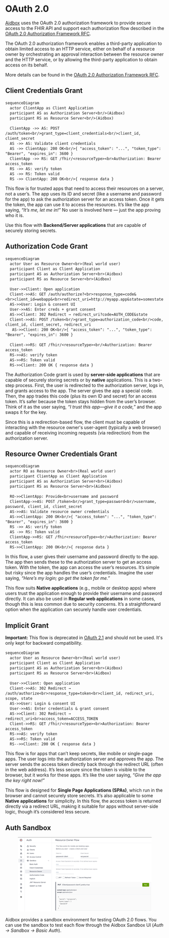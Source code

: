 # OAuth 2.0

[Aidbox](https://www.health-samurai.io/aidbox) uses the OAuth 2.0 authorization framework to provide secure access to the FHIR API and support each authorization flow described in the [OAuth 2.0 Authorization Framework RFC](https://tools.ietf.org/html/rfc6749).

The OAuth 2.0 authorization framework enables a third-party application to obtain limited access to an HTTP service, either on behalf of a resource owner by orchestrating an approval interaction between the resource owner and the HTTP service, or by allowing the third-party application to obtain access on its behalf.

More details can be found in the [OAuth 2.0 Authorization Framework RFC](https://tools.ietf.org/html/rfc6749).

## Client Credentials Grant

```mermaid
sequenceDiagram
  actor ClientApp as Client Application
  participant AS as Authorization Server<br/>(Aidbox)
  participant RS as Resource Server<br/>(Aidbox)

  ClientApp ->> AS: POST /auth/token<br/>grant_type=client_credentials<br/>client_id, client_secret
  AS ->> AS: Validate client credentials
  AS ->> ClientApp: 200 OK<br/>{ "access_token": "...", "token_type": "Bearer", "expires_in": 3600 }
  ClientApp ->> RS: GET /fhir/<resourceType><br>Authorization: Bearer access_token
  RS ->> AS: verify token
  AS ->> RS: Token valid
  RS ->> ClientApp: 200 OK<br/>{ response data }

```

This flow is for trusted apps that need to access their resources on a server, not a user’s. The app uses its ID and secret (like a username and password for the app) to ask the authorization server for an access token. Once it gets the token, the app can use it to access the resources. It’s like the app saying, _“It’s me, let me in!”_ No user is involved here — just the app proving who it is.

Use this flow with **Backend/Server applications** that are capable of securely storing secrets.

## Authorization Code Grant

```mermaid
sequenceDiagram
  actor User as Resource Owner<br>(Real world user)
  participant Client as Client Application
  participant AS as Authorization Server<br>(Aidbox)
  participant RS as Resource Server<br>(Aidbox)

  User->>Client: Open application
  Client->>AS: GET /auth/authorize?<br>response_type=code&<br>client_id=webapp&<br>redirect_uri=http://myapp.app&state=somestate
  AS->>User: Login & consent UI
  User->>AS: Enter creds + grant consent
  AS->>Client: 302 Redirect → redirect_uri?code=AUTH_CODE&state
  Client->>AS: POST /token<br/>grant_type=authorization_code<br/>code, client_id, client_secret, redirect_uri
   AS->>Client: 200 OK<br/>{ "access_token": "...", "token_type": "Bearer", "expires_in": 3600 }
  
  Client->>RS: GET /fhir/<resourceType><br/>Authorization: Bearer access_token
  RS->>AS: verify token
  AS->>RS: Token valid
  RS->>Client: 200 OK { response data }
```

The Authorization Code grant is used by **server-side applications** that are capable of securely storing secrets or by **native** applications. This is a two-step process. First, the user is redirected to the authorization server, logs in, and grants access to the app. The server gives the app a special code. Then, the app trades this code (plus its own ID and secret) for an access token. It’s safer because the token stays hidden from the user’s browser. Think of it as the user saying, _“I trust this app—give it a code,”_ and the app swaps it for the key.

Since this is a redirection-based flow, the client must be capable of interacting with the resource owner's user-agent (typically a web browser) and capable of receiving incoming requests (via redirection) from the authorization server.

## Resource Owner Credentials Grant

```mermaid
sequenceDiagram
  actor RO as Resource Owner<br>(Real world user)
  participant ClientApp as Client Application
  participant AS as Authorization Server<br>(Aidbox)
  participant RS as Resource Server<br>(Aidbox)

  RO->>ClientApp: Provide<br>username and password
  ClientApp->>AS: POST /token<br/>grant_type=password<br/>username, password, client_id, client_secret
  AS->>AS: Validate resource owner credentials
  AS->>ClientApp: 200 OK<br/>{ "access_token": "...", "token_type": "Bearer", "expires_in": 3600 }
  RS ->> AS: verify token
  AS ->> RS: Token valid
  ClientApp->>RS: GET /fhir<resourceType><br/>Authorization: Bearer access_token
  RS->>ClientApp: 200 OK<br/>{ response data }
```

In this flow, a user gives their username and password directly to the app. The app then sends these to the authorization server to get an access token. With the token, the app can access the user’s resources. It’s simple but risky since the app handles the user’s credentials. Imagine the user saying, _“Here’s my login; go get the token for me.”_

This flow suits **Native applications** (e.g., mobile or desktop apps) where users trust the application enough to provide their username and password directly. It can also be used in **Regular web applications** in some cases, though this is less common due to security concerns. It’s a straightforward option when the application can securely handle user credentials.

## Implicit Grant

**Important:** This flow is deprecated in [OAuth 2.1](https://datatracker.ietf.org/doc/html/draft-ietf-oauth-v2-1-12#name-removal-of-the-oauth-20-imp) and should not be used. It's only kept for backward compatibility.

```mermaid
sequenceDiagram
  actor User as Resource Owner<br>(Real world user)
  participant Client as Client Application
  participant AS as Authorization Server<br>(Aidbox)
  participant RS as Resource Server<br>(Aidbox)

  User->>Client: Open application
  Client->>AS: 302 Redirect → /auth/authorize<br>response_type=token<br>client_id, redirect_uri, scope, state
  AS->>User: Login & consent UI
  User->>AS: Enter credentials & grant consent
  AS->>Client: 302 Redirect → redirect_uri<br>access_token=ACCESS_TOKEN
  Client->>RS: GET /fhir/<resourceType><br>Authorization: Bearer access_token
  RS->>AS: verify token
  AS->>RS: Token valid
  RS-->>Client: 200 OK { response data }

```

This flow is for apps that can’t keep secrets, like mobile or single-page apps. The user logs into the authorization server and approves the app. The server sends the access token directly back through the redirect URL (often in the web address). It’s less secure since the token is visible to the browser, but it works for these apps. It’s like the user saying, _“Give the app the key right now!”_

This flow is designed for **Single Page Applications (SPAs)**, which run in the browser and cannot securely store secrets. It’s also applicable to some **Native applications** for simplicity. In this flow, the access token is returned directly via a redirect URL, making it suitable for apps without server-side logic, though it’s considered less secure.

## Auth Sandbox

<figure><img src="../../../../.gitbook/assets/sandbox-ro.png" alt=""><figcaption></figcaption></figure>

Aidbox provides a sandbox environment for testing OAuth 2.0 flows. You can use the sandbox to test each flow through the Aidbox Sandbox UI (_Auth -> Sandbox -> Basic Auth_).
